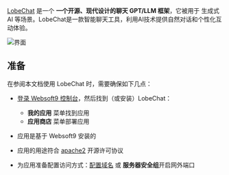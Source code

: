 [LobeChat](https://lobechat.com/) 是一个 **一个开源、现代设计的聊天 GPT/LLM 框架**，它被用于 生成式 AI  等场景。LobeChat是一款智能聊天工具，利用AI技术提供自然对话和个性化互动体验。


![界面](https://libs.websoft9.com/Websoft9/DocsPicture/zh/lobechat/lobechat-gui-websoft9.png)


## 准备

在参阅本文档使用 LobeChat 时，需要确保如下几点：

- [登录 Websoft9 控制台](./login-console)，然后找到（或安装）LobeChat：
  - **我的应用** 菜单找到应用 
  - **应用商店** 菜单部署应用

- 应用是基于 Websoft9 安装的


- 应用的用途符合 [apache2](https://opensource.org/licenses/Apache-2.0) 开源许可协议


- 为应用准备配置访问方式：[配置域名](./domain-set) 或 **服务器安全组**开启网外端口